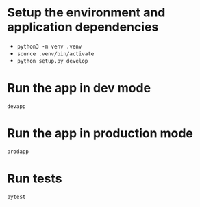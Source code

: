 # Setup the environment and application dependencies

- `python3 -m venv .venv`
- `source .venv/bin/activate`
- `python setup.py develop`

# Run the app in dev mode

`devapp`

# Run the app in production mode

`prodapp`

# Run tests

`pytest`
